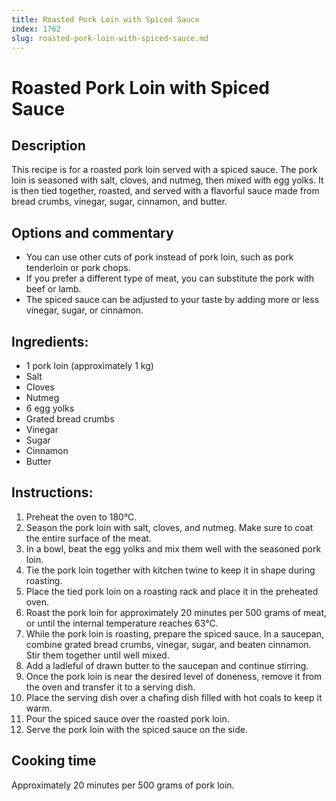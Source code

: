 ```yaml
---
title: Roasted Pork Loin with Spiced Sauce
index: 1762
slug: roasted-pork-loin-with-spiced-sauce.md
---
```


# Roasted Pork Loin with Spiced Sauce

## Description
This recipe is for a roasted pork loin served with a spiced sauce. The pork loin is seasoned with salt, cloves, and nutmeg, then mixed with egg yolks. It is then tied together, roasted, and served with a flavorful sauce made from bread crumbs, vinegar, sugar, cinnamon, and butter.

## Options and commentary
- You can use other cuts of pork instead of pork loin, such as pork tenderloin or pork chops.
- If you prefer a different type of meat, you can substitute the pork with beef or lamb.
- The spiced sauce can be adjusted to your taste by adding more or less vinegar, sugar, or cinnamon.

## Ingredients:
- 1 pork loin (approximately 1 kg)
- Salt
- Cloves
- Nutmeg
- 6 egg yolks
- Grated bread crumbs
- Vinegar
- Sugar
- Cinnamon
- Butter

## Instructions:
1. Preheat the oven to 180°C.
2. Season the pork loin with salt, cloves, and nutmeg. Make sure to coat the entire surface of the meat.
3. In a bowl, beat the egg yolks and mix them well with the seasoned pork loin.
4. Tie the pork loin together with kitchen twine to keep it in shape during roasting.
5. Place the tied pork loin on a roasting rack and place it in the preheated oven.
6. Roast the pork loin for approximately 20 minutes per 500 grams of meat, or until the internal temperature reaches 63°C.
7. While the pork loin is roasting, prepare the spiced sauce. In a saucepan, combine grated bread crumbs, vinegar, sugar, and beaten cinnamon. Stir them together until well mixed.
8. Add a ladleful of drawn butter to the saucepan and continue stirring.
9. Once the pork loin is near the desired level of doneness, remove it from the oven and transfer it to a serving dish.
10. Place the serving dish over a chafing dish filled with hot coals to keep it warm.
11. Pour the spiced sauce over the roasted pork loin.
12. Serve the pork loin with the spiced sauce on the side.

## Cooking time
Approximately 20 minutes per 500 grams of pork loin.